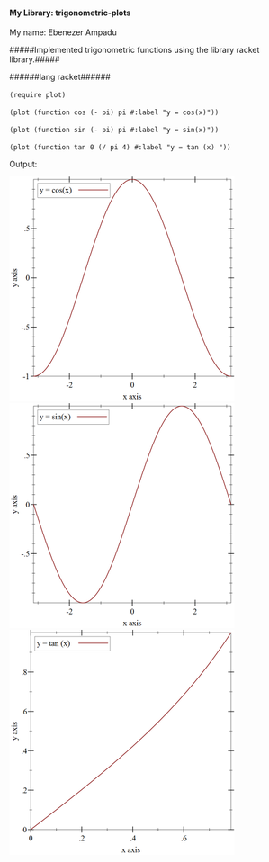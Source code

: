 
#### My Library: trigonometric-plots
My name: Ebenezer Ampadu


#####Implemented trigonometric functions using the library racket library.#####


######lang racket######

`(require plot)`

`(plot (function cos (- pi) pi #:label "y = cos(x)"))`

`(plot (function sin (- pi) pi #:label "y = sin(x)"))`

`(plot (function tan 0 (/ pi 4) #:label "y = tan (x) "))`

Output:

![alt tag](/fp2_image_1.png)
![alt tag](/fp2_image_2.png)
![alt tag](/fp2_image_3.png)
